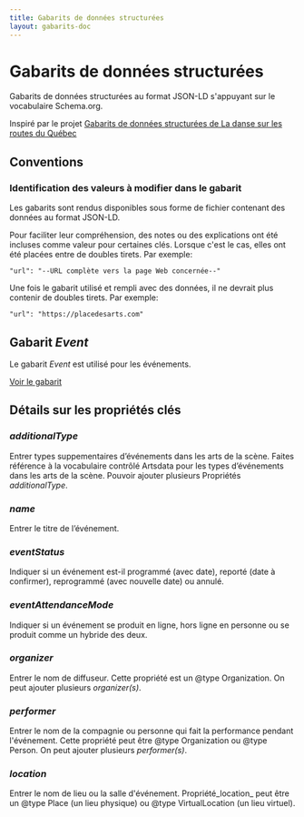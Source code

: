 ```yaml
---
title: Gabarits de données structurées
layout: gabarits-doc
---
```



Gabarits de données structurées
=========================

Gabarits de données structurées au format JSON-LD s'appuyant sur le vocabulaire Schema.org.

Inspiré par le projet [Gabarits de données structurées de La danse sur les routes du Québec](https://github.com/a10s-ca/ladsr-ds/blob/main/README.md)

## Conventions

### Identification des valeurs à modifier dans le gabarit

Les gabarits sont rendus disponibles sous forme de fichier contenant des données au format JSON-LD.

Pour faciliter leur compréhension, des notes ou des explications ont été incluses comme valeur pour certaines clés. Lorsque c'est le cas, elles ont été placées entre de doubles tirets. Par exemple:

```
"url": "--URL complète vers la page Web concernée--"
```

Une fois le gabarit utilisé et rempli avec des données, il ne devrait plus contenir de doubles tirets. Par exemple:

```
"url": "https://placedesarts.com"
```

## Gabarit _Event_

Le gabarit _Event_ est utilisé pour les événements.

[Voir le gabarit](https://github.com/culturecreates/artsdata-data-model/blob/master/_gabarits-jsonld/Event/event.jsonld)

## Détails sur les propriétés clés

### _additionalType_
Entrer types suppementaires d’événements dans les arts de la scène. Faites référence à la vocabulaire contrôlé Artsdata pour les types d’événements dans les arts de la scène. Pouvoir ajouter plusieurs Propriétés _additionalType_.

### _name_
Entrer le titre de l’événement.

### _eventStatus_
Indiquer si un événement est-il programmé (avec date), reporté (date à confirmer), reprogrammé (avec nouvelle date) ou annulé.

### _eventAttendanceMode_
Indiquer si un événement se produit en ligne, hors ligne en personne ou se produit comme un hybride des deux.

### _organizer_
Entrer le nom de diffuseur. Cette propriété est un @type Organization.  On peut ajouter plusieurs _organizer(s)_.

### _performer_
Entrer le nom de la compagnie ou personne qui fait la performance pendant l'événement.  Cette propriété peut être @type Organization ou @type Person. On peut ajouter plusieurs _performer(s)_. 

### _location_
Entrer le nom de lieu ou la salle d'événement. Propriété_location_ peut être un @type Place (un lieu physique) ou @type VirtualLocation (un lieu virtuel).






